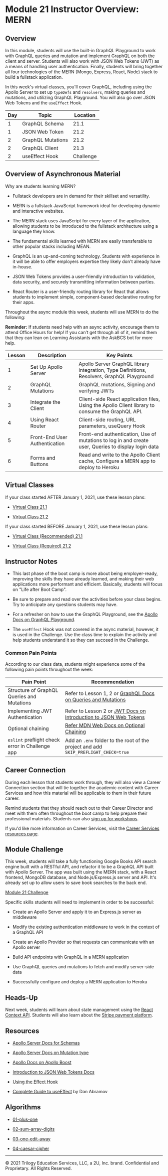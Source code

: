 # Module 21 Instructor Overview: MERN

## Overview

In this module, students will use the built-in GraphQL Playground to work with GraphQL queries and mutation and implement GraphQL on both the client and server. Students will also work with JSON Web Tokens (JWT) as a means of handling user authentication. Finally, students will bring together all four technologies of the MERN (Mongo, Express, React, Node) stack to build a fullstack application.

In this week's virtual classes, you'll cover GraphQL, including using the Apollo Server to set up `typeDefs` and `resolvers`, making queries and mutations, and utilizing GraphQL Playground. You will also go over JSON Web Tokens and the `useEffect` Hook.

| Day  | Topic              | Location   |
| ---  | ---                | ---        |
| 1    | GraphQL Schema     | 21.1       |
| 1    | JSON Web Token     | 21.2       |
| 2    | GraphQL Mutations  | 21.2       |
| 2    | GraphQL Client     | 21.3       |
| 2    | useEffect Hook     | Challenge  |

## Overview of Asynchronous Material 

Why are students learning MERN?

* Fullstack developers are in demand for their skillset and versatility. 

* MERN is a fullstack JavaScript framework ideal for developing dynamic and interactive websites.

* The MERN stack uses JavaScript for every layer of the application, allowing students to be introduced to the fullstack architecture using a language they know.

* The fundamental skills learned with MERN are easily transferable to other popular stacks including MEAN. 

* GraphQL is an up-and-coming technology. Students with experience in it will be able to offer employers expertise they likely don't already have in-house.

* JSON Web Tokens provides a user-friendly introduction to validation, data security, and securely transmitting information between parties. 

* React Router is a user-friendly routing library for React that allows students to implement simple, component-based declarative routing for their apps. 

Throughout the async module this week, students will use MERN to do the following:

**Reminder:** If students need help with an async activity, encourage them to attend Office Hours for help! If you can’t get through all of it, remind them that they can lean on Learning Assistants with the AskBCS bot for more help.

| Lesson           | Description                   | Key Points                                                                                          |
| ---              | ---                           | ---                                                                                                 |
| 1                | Set Up Apollo Server          | Apollo Server GraphQL library integration, Type Definitions, Resolvers, GraphQL Playground          |
| 2                | GraphQL Mutations             | GraphQL mutations, Signing and verifying JWTs                                                       |
| 3                | Integrate the Client          | Client-side React application files, Using the Apollo Client library to consume the GraphQL API.    |
| 4                | Using React Router            | Client-side routing, URL parameters, useQuery Hook                                                  |
| 5                | Front-End User Authentication | Front-end authentication, Use of mutations to log in and create user, Queries to display login data |
| 6                |  Forms and Buttons            | Read and write to the Apollo Client cache, Configure a MERN app to deploy to Heroku                 |

## Virtual Classes

If your class started AFTER January 1, 2021, use these lesson plans:

* [Virtual Class 21.1](./21.1-REQUIRED.md)

* [Virtual Class 21.2](./21.2-REQUIRED.md)

If your class started BEFORE January 1, 2021, use these lesson plans:

* [Virtual Class (Recommended) 21.1](./21.1-RECOMMENDED.md)

* [Virtual Class (Required) 21.2](./21.2-REQUIRED.md)

## Instructor Notes

* This last phase of the boot camp is more about being employer-ready, improving the skills they have already learned, and making their web applications more performant and efficient. Basically, students will focus on "Life after Boot Camp". 

* Be sure to prepare and read over the activities before your class begins. Try to anticipate any questions students may have. 

* For a refresher on how to use the GraphQL Playground, see the [Apollo Docs on GraphQL Playground](https://www.apollographql.com/docs/apollo-server/testing/graphql-playground/).

* The `useEffect` Hook was not covered in the async material, however, it is used in the Challenge. Use the class time to explain the activity and help students understand it so they can succeed in the Challenge.

### Common Pain Points

According to our class data, students might experience some of the following pain points throughout the week:

| Pain Point                                      | Recommendation       |
| ---                                             | ---                  |
| Structure of GraphQL Queries and Mutations      | Refer to Lesson 1, 2 or [GraphQL Docs on Queries and Mutations](https://graphql.org/learn/queries/) |
| Implementing JWT Authentication                 | Refer to Lesson 2 or [JWT Docs on Introduction to JSON Web Tokens](https://jwt.io/introduction) |
| Optional chaining                               | [Refer MDN Web Docs on Optional Chaining](https://developer.mozilla.org/en-US/docs/Web/JavaScript/Reference/Operators/Optional_chaining)  |
| `eslint` preflight check error in Challenge app | Add an `.env` folder to the root of the project and add `SKIP_PREFLIGHT_CHECK=true` |

## Career Connection

During each lesson that students work through, they will also view a Career Connection section that will tie together the academic content with Career Services and how this material will be applicable to them in their future career.

Remind students that they should reach out to their Career Director and meet with them often throughout the boot camp to help prepare their professional materials. Students can also [sign up for workshops](https://careerservicesonlineevents.splashthat.com/).

If you'd like more information on Career Services, visit the [Career Services resources page](https://mycareerspot.org/).

## Module Challenge

This week, students will take a fully functioning Google Books API search engine built with a RESTful API, and refactor it to be a GraphQL API built with Apollo Server. The app was built using the MERN stack, with a React frontend, MongoDB database, and Node.js/Express.js server and API. It's already set up to allow users to save book searches to the back end.

[Module 21 Challenge](../../01-Class-Content/21-MERN/02-Challenge)

Specific skills students will need to implement in order to be successful:

* Create an Apollo Server and apply it to an Express.js server as middleware

* Modify the existing authentication middleware to work in the context of a GraphQL API

* Create an Apollo Provider so that requests can communicate with an Apollo server

* Build API endpoints with GraphQL in a MERN application

* Use GraphQL queries and mutations to fetch and modify server-side data

* Successfully configure and deploy a MERN application to Heroku

## Heads-Up

Next week, students will learn about state management using the [React Context API](https://reactjs.org/docs/context.html). Students will also learn about the [Stripe payment platform](https://stripe.com/docs).

## Resources

* [Apollo Server Docs for Schemas](https://www.apollographql.com/docs/apollo-server/schema/schema/)

* [Apollo Server Docs on Mutation type](https://www.apollographql.com/docs/apollo-server/schema/schema/#the-mutation-type)

* [Apollo Docs on Apollo Boost](https://www.apollographql.com/docs/react/get-started/#apollo-boost)

* [Introduction to JSON Web Tokens Docs](https://jwt.io/introduction/)

* [Using the Effect Hook](https://reactjs.org/docs/hooks-effect.html)

* [Complete Guide to useEffect](https://overreacted.io/a-complete-guide-to-useeffect/) by Dan Abramov 

## Algorithms

* [01-plus-one](../../01-Class-Content/21-MERN/03-Algorithms/01-plus-one)

* [02-sum-array-digits](../../01-Class-Content/21-MERN/03-Algorithms/02-sum-array-digits)

* [03-one-edit-away](../../01-Class-Content/21-MERN/03-Algorithms/03-one-edit-away)

* [04-caesar-cipher](../../01-Class-Content/21-MERN/03-Algorithms/04-caesar-cipher)

---
© 2021 Trilogy Education Services, LLC, a 2U, Inc. brand.  Confidential and Proprietary.  All Rights Reserved.
